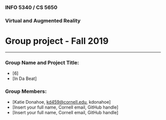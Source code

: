 ### INFO 5340 / CS 5650
### Virtual and Augmented Reality 
# Group project - Fall 2019

<hr>

### Group Name and Project Title:
- [6]
- [In Da Beat]

### Group Members:

- [Katie Donahoe, kd459@cornell.edu, kdonahoe]
- [Insert your full name, Cornell email, GitHub handle]
- [Insert your full name, Cornell email, GitHub handle]


